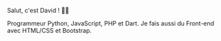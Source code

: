 Salut, c'est David ! 👋🏼

Programmeur Python, JavaScript, PHP et Dart.
Je fais aussi du Front-end avec HTML/CSS et Bootstrap.
